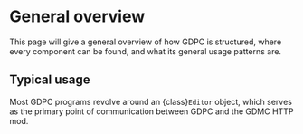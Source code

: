 # General overview

This page will give a general overview of how GDPC is structured, where every
component can be found, and what its general usage patterns are.


## Typical usage

Most GDPC programs revolve around an {class}`Editor` object, which serves as the
primary point of communication between GDPC and the GDMC HTTP mod.
